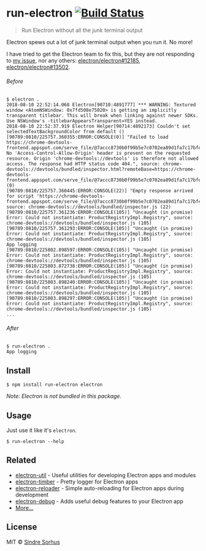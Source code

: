 # run-electron [![Build Status](https://travis-ci.com/sindresorhus/run-electron.svg?branch=master)](https://travis-ci.com/sindresorhus/run-electron)

> Run Electron without all the junk terminal output

Electron spews out a lot of junk terminal output when you run it. No more!

I have tried to get the Electron team to fix this, but they are not responding to [my issue](https://github.com/electron/electron/issues/12438), nor any others: [electron/electron#12185](https://github.com/electron/electron/issues/12185), [electron/electron#13502](https://github.com/electron/electron/issues/13502).

###### Before

```
$ electron .
2018-08-10 22:52:14.068 Electron[90710:4891777] *** WARNING: Textured window <AtomNSWindow: 0x7fd508e75020> is getting an implicitly transparent titlebar. This will break when linking against newer SDKs. Use NSWindow's -titlebarAppearsTransparent=YES instead.
2018-08-10 22:52:37.919 Electron Helper[90714:4892173] Couldn't set selectedTextBackgroundColor from default ()
[90789:0810/225757.360355:ERROR:CONSOLE(0)] "Failed to load https://chrome-devtools-frontend.appspot.com/serve_file/@7accc8730b0f99b5e7c0702ea89d1fa7c17bfe33/product_registry_impl/product_registry_impl_module.js: No 'Access-Control-Allow-Origin' header is present on the requested resource. Origin 'chrome-devtools://devtools' is therefore not allowed access. The response had HTTP status code 404.", source: chrome-devtools://devtools/bundled/inspector.html?remoteBase=https://chrome-devtools-frontend.appspot.com/serve_file/@7accc8730b0f99b5e7c0702ea89d1fa7c17bfe33/&can_dock=true&toolbarColor=rgba(223,223,223,1)&textColor=rgba(0,0,0,1)&experiments=true (0)
[90789:0810/225757.360445:ERROR:CONSOLE(22)] "Empty response arrived for script 'https://chrome-devtools-frontend.appspot.com/serve_file/@7accc8730b0f99b5e7c0702ea89d1fa7c17bfe33/product_registry_impl/product_registry_impl_module.js'", source: chrome-devtools://devtools/bundled/inspector.js (22)
[90789:0810/225757.361236:ERROR:CONSOLE(105)] "Uncaught (in promise) Error: Could not instantiate: ProductRegistryImpl.Registry", source: chrome-devtools://devtools/bundled/inspector.js (105)
[90789:0810/225757.361293:ERROR:CONSOLE(105)] "Uncaught (in promise) Error: Could not instantiate: ProductRegistryImpl.Registry", source: chrome-devtools://devtools/bundled/inspector.js (105)
App logging
[90789:0810/225802.898597:ERROR:CONSOLE(105)] "Uncaught (in promise) Error: Could not instantiate: ProductRegistryImpl.Registry", source: chrome-devtools://devtools/bundled/inspector.js (105)
[90789:0810/225803.872738:ERROR:CONSOLE(105)] "Uncaught (in promise) Error: Could not instantiate: ProductRegistryImpl.Registry", source: chrome-devtools://devtools/bundled/inspector.js (105)
[90789:0810/225803.898240:ERROR:CONSOLE(105)] "Uncaught (in promise) Error: Could not instantiate: ProductRegistryImpl.Registry", source: chrome-devtools://devtools/bundled/inspector.js (105)
[90789:0810/225803.898297:ERROR:CONSOLE(105)] "Uncaught (in promise) Error: Could not instantiate: ProductRegistryImpl.Registry", source: chrome-devtools://devtools/bundled/inspector.js (105)
...
```

###### After

```
$ run-electron .
App logging
```


## Install

```
$ npm install run-electron electron
```

*Note: Electron is not bundled in this package.*


## Usage

Just use it like it's `electron`.

```
$ run-electron --help
```


## Related

- [electron-util](https://github.com/sindresorhus/electron-util) - Useful utilities for developing Electron apps and modules
- [electron-timber](https://github.com/sindresorhus/electron-timber) - Pretty logger for Electron apps
- [electron-reloader](https://github.com/sindresorhus/electron-reloader) - Simple auto-reloading for Electron apps during development
- [electron-debug](https://github.com/sindresorhus/electron-debug) - Adds useful debug features to your Electron app
- [More…](https://github.com/search?q=user%3Asindresorhus+electron-&type=Repositories)


## License

MIT © [Sindre Sorhus](https://sindresorhus.com)
